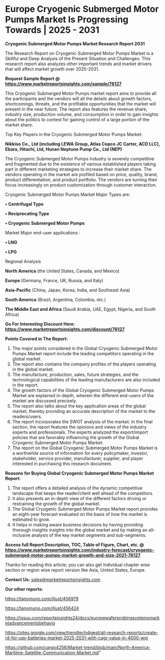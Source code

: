 # Europe Cryogenic Submerged Motor Pumps Market Is Progressing Towards | 2025 - 2031

<strong>Cryogenic Submerged Motor Pumps Market Research Report 2031</strong>

The Research Report on Cryogenic Submerged Motor Pumps Market is a Skillful and Deep Analysis of the Present Situation and Challenges. This research report also analyzes other important trends and market drivers that will affect market growth over 2025-2031.

<strong>Request Sample Report @ <a href=https://www.marketreportsinsights.com/sample/76127>https://www.marketreportsinsights.com/sample/76127</a></strong>

This Cryogenic Submerged Motor Pumps market report aims to provide all the participants and the vendors will all the details about growth factors, shortcomings, threats, and the profitable opportunities that the market will present in the near future. The report also features the revenue share, industry size, production volume, and consumption in order to gain insights about the politics to contest for gaining control of a large portion of the market share.

Top Key Players in the Cryogenic Submerged Motor Pumps Market:

<strong>Nikkiso Co., Ltd (including LEWA Group, Atlas Copco JC Carter, ACD LLC), Ebara, Hitachi, Ltd, Hunan Neptune Pump Co., Ltd (NEP)</strong>

The Cryogenic Submerged Motor Pumps Industry is severely competitive and fragmented due to the existence of various established players taking part in different marketing strategies to increase their market share. The vendors operating in the market are profiled based on price, quality, brand, product differentiation, and product portfolio. The vendors are turning their focus increasingly on product customization through customer interaction.

Cryogenic Submerged Motor Pumps Market Major Types are:

<strong>• Centrifugal Type

• Reciprocating Type

• Cryogenic Submerged Motor Pumps</strong>

Market Major end-user applications :

<strong>• LNG

• LPG</strong>

Regional Analysis

</u><strong><b>North America</b></strong> (the United States, Canada, and Mexico)

<strong><b>Europe </b></strong>(Germany, France, UK, Russia, and Italy)

<strong><b>Asia-Pacific</b></strong> (China, Japan, Korea, India, and Southeast Asia)

<strong><b>South America</b></strong> (Brazil, Argentina, Colombia, etc.)

<strong><b>The Middle East and Africa</b></strong> (Saudi Arabia, UAE, Egypt, Nigeria, and South Africa)

<strong>Go For Interesting Discount Here: <a href=https://www.marketreportsinsights.com/discount/76127>https://www.marketreportsinsights.com/discount/76127</a></strong>

<strong>Points Covered in The Report:</strong>
<ol>
  <li>The major points considered in the Global Cryogenic Submerged Motor Pumps Market report include the leading competitors operating in the global market.</li>
  <li>The report also contains the company profiles of the players operating in the global market.</li>
  <li>The manufacture, production, sales, future strategies, and the technological capabilities of the leading manufacturers are also included in the report.</li>
  <li>The growth factors of the Global Cryogenic Submerged Motor Pumps Market are explained in-depth, wherein the different end-users of the market are discussed precisely.</li>
  <li>The report also talks about the key application areas of the global market, thereby providing an accurate description of the market to the readers/users.</li>
  <li>The report incorporates the SWOT analysis of the market. In the final section, the report features the opinions and views of the industry experts and professionals. The experts analyzed the export/import policies that are favorably influencing the growth of the Global Cryogenic Submerged Motor Pumps Market.</li>
  <li>The report on the Global Cryogenic Submerged Motor Pumps Market is a worthwhile source of information for every policymaker, investor, stakeholder, service provider, manufacturer, supplier, and player interested in purchasing this research document.</li>
</ol>
<strong>Reasons for Buying Global Cryogenic Submerged Motor Pumps Market Report:</strong>

<ol>
  <li>The report offers a detailed analysis of the dynamic competitive landscape that keeps the reader/client well ahead of the competitors.</li>
  <li>It also presents an in-depth view of the different factors driving or restraining the growth of the global market.</li>
  <li>The Global Cryogenic Submerged Motor Pumps Market report provides an eight-year forecast evaluated on the basis of how the market is estimated to grow.</li>
  <li>It helps in making aware business decisions by having providing thorough insights insights into the global market and by making an all-inclusive analysis of the key market segments and sub-segments.</li>
</ol>
<strong>Access full Report Description, TOC, Table of Figure, Chart, etc. @ <a href=https://www.marketreportsinsights.com/industry-forecast/cryogenic-submerged-motor-pumps-market-growth-and-size-2021-76127>https://www.marketreportsinsights.com/industry-forecast/cryogenic-submerged-motor-pumps-market-growth-and-size-2021-76127</a></strong>


Thanks for reading this article; you can also get individual chapter wise section or region wise report version like Asia, United States, Europe.

<strong>Contact Us:</strong>
sales@marketreportsinsights.com

<strong>Our other reports:</strong>

<a href=https://tanomuno.com/illust/456979>https://tanomuno.com/illust/456979</a>

<a href=https://tanomuno.com/illust/456424>https://tanomuno.com/illust/456424</a>

<a href=https://issuu.com/reportsinsights24/docs/europewaferprobingsystemsmarketadvancementsbehavio>https://issuu.com/reportsinsights24/docs/europewaferprobingsystemsmarketadvancementsbehavio</a>

<a href=https://sites.google.com/view/trendtechdigest/all-research-reports/create-rd-for-uav-batteries-market-2025-2031-with-cagr-value-in-4000-wor>https://sites.google.com/view/trendtechdigest/all-research-reports/create-rd-for-uav-batteries-market-2025-2031-with-cagr-value-in-4000-wor</a>

<a href=https://github.com/cargo4256/Market-trend/blob/main/North-America-Maritime-Satellite-Communication-Market.md>https://github.com/cargo4256/Market-trend/blob/main/North-America-Maritime-Satellite-Communication-Market.md</a>"
